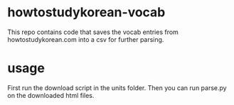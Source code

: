 # howtostudykorean-vocab
This repo contains code that saves the vocab entries from howtostudykorean.com into a csv for further parsing.

# usage
First run the download script in the units folder.
Then you can run parse.py on the downloaded html files.